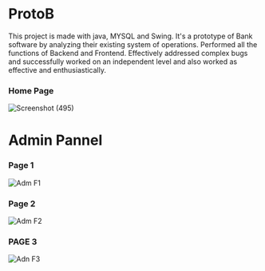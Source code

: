# ProtoB
This project is made with java, MYSQL and Swing. It's a prototype of Bank software by analyzing their existing system of operations. Performed all the functions of Backend and Frontend. Effectively addressed complex bugs and successfully worked on an independent level and also worked as effective and enthusiastically.

### Home Page
![Screenshot (495)](https://user-images.githubusercontent.com/59496958/164062575-2f3ec8e5-3a9c-4181-8f2c-17e559f46593.png)
# Admin Pannel

### Page 1 
![Adm F1](https://user-images.githubusercontent.com/59496958/164063794-623b1a85-27d9-415e-bf04-f51ef2a7d727.png)

### Page 2
![Adm F2](https://user-images.githubusercontent.com/59496958/164063941-800da54e-62c1-41cd-b36c-568dabac8c3a.png)

### PAGE 3
![Adn F3](https://user-images.githubusercontent.com/59496958/164064876-90257367-c0fb-4a89-a5c0-0dbabe0e4e2c.png)
